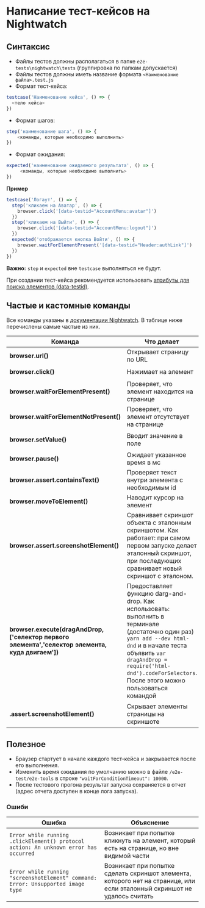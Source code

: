 # Написание тест-кейсов на Nightwatch

## Синтаксис

- Файлы тестов должны располагаться в папке `e2e-tests\nightwatch\tests` (группировка по папкам допускается)
- Файлы тестов должны иметь название формата `<Наименование файла>.test.js`
- Формат тест-кейса:

```javascript
testcase('Наименование кейса', () => {
  <тело кейса>
})
```

- Формат шагов:

```javascript
step('наименование шага', () => {
	<команды, которые необходимо выполнить>
})
```

- Формат ожидания:

```javascript
expected('наименование ожидаемого результата', () => {
	 <команды, которые необходимо выполнить>
})
```

**Пример**

```javascript
testcase('Логаут', () => {
  step('кликаем на Аватар', () => {
    browser.click('[data-testid="AccountMenu:avatar"]')
  })
  step('кликаем на Выйти', () => {
    browser.click('[data-testid="AccountMenu:logout"]')
  })
  expected('отображается кнопка Войти', () => {
    browser.waitForElementPresent('[data-testid="Header:authLink"]')
  })
})
```

**Важно:** `step` и `expected` вне `testcase` выполняться не будут.

При создании тест-кейса рекомендуется использовать [атрибуты для поиска элементов (data-testid)](./docs/DATA_TESTID.md).

## Частые и кастомные команды

Все команды указаны в [документации Nightwatch](https://nightwatchjs.org/api/). В таблице ниже перечислены самые частые из них.

| Команда                                                                                           | Что делает                                                                                                                                                                                                                                               | Пример                                                                                                                                              |
| ------------------------------------------------------------------------------------------------- | -------------------------------------------------------------------------------------------------------------------------------------------------------------------------------------------------------------------------------------------------------- | --------------------------------------------------------------------------------------------------------------------------------------------------- |
| **browser.url()**                                                                                 | Открывает страницу по URL                                                                                                                                                                                                                                | `browser.url(browser.launch_url)`                                                                                                                   |
| **browser.click()**                                                                               | Нажимает на элемент                                                                                                                                                                                                                                      | `browser.click('[data-testid="Header:authLink"]')`                                                                                                  |
| **browser.waitForElementPresent()**                                                               | Проверяет, что элемент находится на странице                                                                                                                                                                                                             | `browser.waitForElementPresent('[data-testid="AuthForm:form"]')`                                                                                    |
| **browser.waitForElementNotPresent()**                                                            | Проверяет, что элемент отсутствует на странице                                                                                                                                                                                                           | `browser.waitForElementNotPresent('[data-testid="AuthForm:form"]')`                                                                                 |
| **browser.setValue()**                                                                            | Вводит значение в поле                                                                                                                                                                                                                                   | `browser.setValue('[data-testid="AuthForm:email"]', 'zakaz1@zakaz.ru')`                                                                             |
| **browser.pause()**                                                                               | Ожидает указанное время в мс                                                                                                                                                                                                                             | `browser.pause(5000)`                                                                                                                               |
| **browser.assert.containsText()**                                                                 | Проверяет текст внутри элемента с необходимым id                                                                                                                                                                                                         | `browser.assert.containsText('[data-testid="PasswordEditForm:informer"]','Пароль успешно изменён')`                                                 |
| **browser.moveToElement()**                                                                       | Наводит курсор на элемент                                                                                                                                                                                                                                | `browser.moveToElement('[data-testid="EditForm"]', 1, 1)`                                                                                           |
| **browser.assert.screenshotElement()**                                                            | Сравнивает скриншот объекта с эталонным скриншотом. Как работает: при самом первом запуске делает эталонный скриншот, при последующих сравнивает новый скриншот с эталоном.                                                                              | `browser.assert.screenshotElement('[data-testid="EditForm"]','форма редактирования')`                                                               |
| **browser.execute(dragAndDrop, ['селектор первого элемента','селектор элемента, куда двигаем'])** | Предоставляет функцию darg-and-drop. Как использовать: выполнить в терминале (достаточно один раз) `yarn add --dev html-dnd` и в начале теста объявить `var dragAndDrop = require('html-dnd').codeForSelectors`. После этого можно пользоваться командой |
| **.assert.screenshotElement()**                                                                   | Скрывает элементы страницы на скриншоте                                                                                                                                                                                                                  | `.assert.screenshotElement('[data-test-id="Card:root"]','вид карточки талант отказался',{ hideSelectors: ['[data-test-id="CardResponse:date"]'] })` |

## Полезное

- Браузер стартует в начале каждого тест-кейса и закрывается после его выполнения.
- Изменить время ожидания по умолчанию можно в файле `/e2e-test/e2e-tools` в строке `"waitForConditionTimeout": 10000`.
- После тестового прогона результат запуска сохраняется в отчет (адрес отчета доступен в конце лога запуска).

### Ошиби

| Ошибка                                                                               | Объяснение                                                                                                                |
| ------------------------------------------------------------------------------------ | ------------------------------------------------------------------------------------------------------------------------- |
| `Error while running .clickElement() protocol action: An unknown error has occurred` | Возникает при попытке кликнуть на элемент, который есть на странице, но вне видимой части                                 |
| `Error while running "screenshotElement" command: Error: Unsupported image type`     | Возникает при попытке сделать скриншот элемента, которого нет на странице, или если эталонный скриншот не удалось считать |
